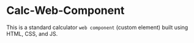 # Calc-Web-Component
This is a standard calculator `web component` (custom element) built using HTML, CSS, and JS.
